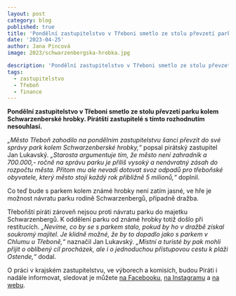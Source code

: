 ```yaml
---
layout: post
category: blog
published: true
title: 'Pondělní zastupitelstvo v Třeboni smetlo ze stolu převzetí parku kolem Schwarzenberské hrobky. Pirátští zastupitelé s tímto rozhodnutím nesouhlasí.'
date: '2023-04-25'
author: Jana Pincová
image: 2023/schwarzenbergska-hrobka.jpg

description: 'Pondělní zastupitelstvo v Třeboni smetlo ze stolu převzetí parku kolem Schwarzenberské hrobky. Pirátští zastupitelé s tímto rozhodnutím nesouhlasí.'
tags:
  - zastupitelstvo
  - Třeboň
  - finance
---
```

**Pondělní zastupitelstvo v Třeboni smetlo ze stolu převzetí parku kolem Schwarzenberské hrobky. Pirátští zastupitelé s tímto rozhodnutím nesouhlasí.**

*„Město Třeboň zahodilo na pondělním zastupitelstvu šanci převzít do své správy park kolem Schwarzenberské hrobky,“* popsal pirátský zastupitel Jan Lukavský. *„Starosta argumentuje tím, že město není zahradník a 700.000,- ročně na správu parku je příliš vysoký a nenávratný zásah do rozpočtu města. Přitom mu ale nevadí dotovat svoz odpadů pro třeboňské obyvatele, který město stojí každý rok přibližně  5 milionů,“* doplnil. 

Co teď bude s parkem kolem známé hrobky není zatím jasné, ve hře je možnost návratu parku rodině Schwarzenbergů, případně dražba. 

Třeboňští piráti zároveň nejsou proti návratu parku do majetku Schwarzenbergů. K oddělení parku od známé hrobky totiž došlo při restitucích. *„Nevíme, co by se s parkem stalo, pokud by ho v dražbě získal soukromý majitel. Je klidně možné, že by to dopadlo jako s parkem v Chlumu u Třeboně,“* naznačil Jan Lukavský. *„Místní a turisté by pak mohli přijít o oblíbený cíl procházek, ale i o jednoduchou přístupovou cestu k pláži Ostende,“* dodal.

O práci v krajském zastupitelstvu, ve výborech a komisích, budou Piráti i nadále informovat, sledovat je můžete [na Facebooku](https://www.facebook.com/pirati.jck), [na Instagramu](https://www.instagram.com/pirati.jihocesky/) a [na webu](https://jihocesky.pirati.cz/).
